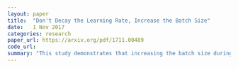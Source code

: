```yaml
---
layout: paper
title:  "Don't Decay the Learning Rate, Increase the Batch Size"
date:   1 Nov 2017
categories: research
paper_url: https://arxiv.org/pdf/1711.00489
code_url: 
summary: "This study demonstrates that increasing the batch size during training achieves similar learning outcomes as the common practice of decaying the learning rate, applicable to stochastic gradient descent and its variants, including with momentum and Adam optimization. This approach not only matches test accuracies within the same number of epochs but also enhances parallelism and reduces training time due to fewer parameter updates. Efficiency can be further improved by adjusting the learning rate and batch size proportionally, and although increasing the momentum coefficient and scaling the batch size accordingly may slightly lower test accuracy, it enables the use of large batch training without needing to tune hyper-parameters. Using these methods, ResNet-50 was trained on ImageNet to a 76.1% validation accuracy in less than 30 minutes."
---
```


